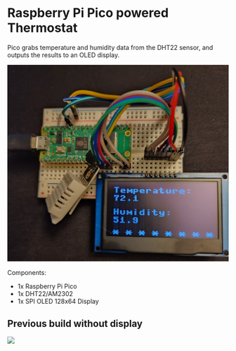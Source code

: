 <h1>Raspberry Pi Pico powered Thermostat</h1> 
<p>Pico grabs temperature and humidity data from the DHT22 sensor, and outputs the results to an OLED display.</p>

<img src="images/OLED_overhead.jpg" width="850">

Components:
- 1x Raspberry Pi Pico
- 1x DHT22/AM2302
- 1x SPI OLED 128x64 Display

<h2>Previous build without display</h2>
<img src="images/overhead.png" width="450">
